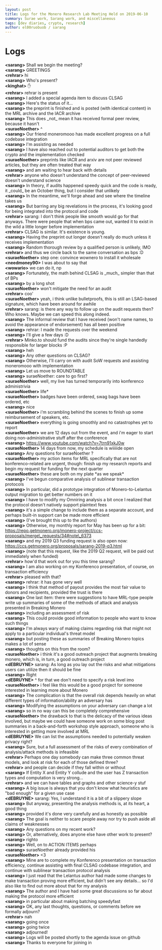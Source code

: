 ```yaml
---
layout: post
title: Logs for the Monero Research Lab Meeting Held on 2019-06-10
summary: Surae work, Sarang work, and miscellaneous
tags: [dev diaries, crypto, research]
author: el00ruobuob / sarang
---
```


# Logs  

**\<sarang>** Shall we begin the meeting?  
**\<sarang>** GREETINGS  
**\<rehrar>** hi  
**\<sarang>** Who's present?  
**\<kinghat>** ✋  
**\<rehrar>** rehrar is present  
**\<sarang>** I added a special agenda item to discuss CLSAG  
**\<sarang>** Here's the status of it...  
**\<sarang>** the preprint is finished and is posted (with identical content) in the MRL archive and the IACR archive  
**\<sarang>** This does \_not\_ mean it has received formal peer review, because it hasn't  
**\<suraeNoether>** ^  
**\<sarang>** Our friend moneromooo has made excellent progress on a full codebase integration  
**\<sarang>** I'm assisting as needed  
**\<sarang>** I have also reached out to potential auditors to get both the crypto and the implementation checked  
**\<suraeNoether>** preprints like IACR and arxiv are not peer reviewed articles, but they are often treated that way  
**\<sarang>** and am waiting to hear back with details  
**\<rehrar>** anyone who doesn't understand the concept of peer-reviewed doesn't understand science  
**\<sarang>** In theory, if audits happened speedy quick and the code is ready, it \_could\_ be an October thing, but I consider that unlikely  
**\<sarang>** In the meantime, we'll forge ahead and see where the timeline takes us  
**\<sarang>** But barring any big revelations in the process, it's looking good for being integrated into the protocol and code  
**\<rehrar>** sarang: I don't think people like smooth would go for that anyways. There were people that when bps came out, wanted it to exist in the wild a little longer before implementation  
**\<rehrar>** CLSAG is similar. It's existence is young.  
**\<sarang>** Having the preprint out longer doesn't really do much unless it receives implementation  
**\<sarang>** Random thorough review by a qualified person is unlikely, IMO  
**\<rehrar>** and thus we circle back to the same conversation as bps :D  
**\<suraeNoether>** step one: convince wownero to install it wholesale  
**\<needmoney90>** I was about to say that  
**\<wowario>** we can do it, np  
**\<sarang>** Fortunately, the math behind CLSAG is \_much\_ simpler than that of BPs  
**\<sarang>** by a long shot  
**\<suraeNoether>** won't mitigate the need for an audit  
**\<rehrar>** coo'  
**\<suraeNoether>** yeah, i think unlike bulletproofs, this is still an LSAG-based signature, which have been around for awhile  
**\<rehrar>** sarang: is there any way to follow up on the audit requests then? Who knows. Maybe we can speed this along indeed.  
**\<sarang>** The informal review that I have received (won't name names, to avoid the appearance of endorsement) has all been positive  
**\<sarang>** rehrar: I made the requests over the weekend  
**\<sarang>** I'll give a few days :D  
**\<rehrar>** Minko.to should fund the audits since they're single handedly responsible for larger blocks :P  
**\<sarang>** heh  
**\<sarang>** Any other questions on CLSAG?  
**\<sarang>** Otherwise, I'll carry on with audit SoW requests and assisting moneromooo with implementation  
**\<sarang>** Let us move to ROUNDTABLE  
**\<sarang>** suraeNoether: care to go first?  
**\<suraeNoether>** well, my live has turned temporarily into konferenco administrivia  
**\<suraeNoether>** life\*  
**\<suraeNoether>** badges have been ordered, swag bags have been ordered, etc  
**\<sarang>** nice  
**\<suraeNoether>** i'm scrambling behind the scenes to finish up some reimbursement of speakers, etc.  
**\<suraeNoether>** everything is going smoothly and no catastrophes yet to report  
**\<suraeNoether>** we are 12 days out from the event, and i'm eager to start doing non-administrative stuff after the conference  
**\<sarang>** https://www.youtube.com/watch?v=7trn91xkJ0w  
**\<suraeNoether>** 14 days from now, my schedule is wiiiiide open  
**\<sarang>** Any questions for suraeNoether ?  
**\<suraeNoether>** my action items for MRL specifically that are not konferenco-related are urgent, though: finish up my research reports and begin my request for funding for the next quarter  
**\<suraeNoether>** these are both on my plate \*as we speak\*  
**\<sarang>** I've begun comparative analysis of sublinear transaction protocols  
**\<sarang>** In particular, did a prototype integration of Monero-to-Lelantus output migration to get better numbers on it  
**\<sarang>** I have to modify my Omniring analysis a bit once I realized that the protocol doesn't natively support plaintext fees  
**\<sarang>** it's a simple change to include them as a separate account, and perhaps built-in support can be made more efficient  
**\<sarang>** (I've brought this up to the authors)  
**\<sarang>** Otherwise, my monthly report for May has been up for a bit: https://repo.getmonero.org/monero-project/ccs-proposals/merge\_requests/34#note\_6373  
**\<sarang>** and my 2019 Q3 funding request is also open now: https://ccs.getmonero.org/proposals/sarang-2019-q3.html  
**\<sarang>** (note that this request, like the 2019 Q2 request, will be paid out immediately when funded)  
**\<rehrar>** how'd that work out for you this time sarang?  
**\<sarang>** I am also working on my Konferenco presentation, of course, on transaction efficiency  
**\<rehrar>** pleased with that?  
**\<sarang>** rehrar: it has gone very well  
**\<sarang>** I think that method of payout provides the most fair value to donors and recipients, provided the trust is there  
**\<sarang>** One last item: there were suggestions to have MRL-type people write up summaries of some of the methods of attack and analysis presented in Breaking Monero  
**\<sarang>** including an assessment of risk  
**\<sarang>** This could provide good information to people who want to know such things  
**\<sarang>** I'm always wary of making claims regarding risk that might not apply to a particular individual's threat model  
**\<sarang>** but posting these as summaries of Breaking Monero topics makes a lot of sense  
**\<sarang>** thoughts on this from the room?  
**\<suraeNoether>** i think it's a good outreach project that augments breaking monero, which is, in turn, a good outreach project  
**\<dEBRUYNE>** sarang: As long as you lay out the risks and what mitigations users can utilize then it should be fine  
**\<sarang>** Right  
**\<dEBRUYNE>** ^ for that we don't need to specify a risk level imo  
**\<suraeNoether>** i feel like this would be a good project for someone interested in learning more about Monero  
**\<sarang>** The complication is that the overall risk depends heavily on what different types of information/ability an adversary has  
**\<sarang>** Modifying the assumptions on your adversary can change a lot  
**\<sarang>** so in no way can this be completely comprehensive  
**\<suraeNoether>** the drawback to that is the delicacy of the various ideas involved, but maybe we could have someone work on some blog post summaries in a back-and-forth workshop style approach, someone who is interested in getting more involved at MRL  
**\<dEBRUYNE>** We can list the assumptions needed to potentially weaken privacy right?  
**\<sarang>** Sure, but a full assessment of the risks of every combination of analysis/attack methods is infeasible  
**\<rehrar>** Perhaps one day somebody can make three common threat models, and look at risk for each of those defined three?  
**\<rehrar>** and people can decide if they fall within or without  
**\<sarang>** If Entity X and Entity Y collude and the user has Z transaction types and computation is very strong...  
**\<rehrar>** and we can have tables and graphs and other science-y stuf  
**\<sarang>** A big issue is always that you don't know what heuristics are "bad enough" for a given use case  
**\<dEBRUYNE>** sarang: Yes, I understand it is a bit of a slippery slope  
**\<sarang>** But anyway, presenting the analysis methods is, at its heart, a good thing  
**\<sarang>** provided it's done very carefully and as honestly as possible  
**\<sarang>** The goal is neither to scare people away nor try to push aside all claims of weaknesses  
**\<sarang>** Any questions on my recent work?  
**\<sarang>** Or, alternatively, does anyone else have other work to present?  
**\<sarang>** righto  
**\<sarang>** Well, on to ACTION ITEMS perhaps  
**\<sarang>** suraeNoether already provided his  
**\<suraeNoether>** \<3  
**\<sarang>** Mine are to complete my Konferenco presentation on transaction efficiency, continue assisting with final CLSAG codebase integration, and continue with sublinear transaction protocol analysis  
**\<sarang>** I just read that the Lelantus author had made some changes to make transaction proving more efficient, but didn't see any details... so I'd also like to find out more about that for my analysis  
**\<sarang>** The author and I have had some great discussions so far about making the protocol more efficient  
**\<sarang>** in particular about making batching speedyfast  
**\<sarang>** OK, any last thoughts, questions, or comments before we formally adjourn?  
**\<rehrar>** nah  
**\<sarang>** going once  
**\<sarang>** going twice  
**\<sarang>** adjourned!  
**\<sarang>** Logs will be posted shortly to the agenda issue on github  
**\<sarang>** Thanks to everyone for joining in  
